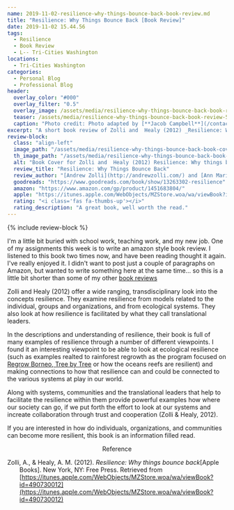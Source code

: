 ```yaml
---
name: 2019-11-02-resilience-why-things-bounce-back-book-review.md
title: "Resilience: Why Things Bounce Back [Book Review]"
date: 2019-11-02 15.44.56
tags:
  - Resilience
  - Book Review
  - L-- Tri-Cities Washington
locations: 
  - Tri-Cities Washington
categories:
  - Personal Blog
  - Professional Blog
header:
  overlay_color: "#000"
  overlay_filter: "0.5"
  overlay_image: /assets/media/resilience-why-things-bounce-back-book-review.png
  teaser: /assets/media/resilience-why-things-bounce-back-book-review-500x300.png
  caption: "Photo credit: Photo adapted by [**Jacob Campbell**](/contact/)."
excerpt: "A short book review of Zolli and  Healy (2012) _Resilience: Why things bounce back_"
review-block:
  class: "align-left"
  image_path: "/assets/media/resilience-why-things-bounce-back-book-cover.jpg"
  th_image_path: "/assets/media/resilience-why-things-bounce-back-book-cover-x300.jpg"
  alt: "Book Cover for Zolli and  Healy (2012) Resilience: Why things bounce back"
  review_title: "Resilience: Why Things Bounce Back"
  review_author: "[Andrew Zolli](http://andrewzolli.com/) and [Ann Marie Healy](https://www.simonandschuster.com/authors/Ann-Marie-Healy/403285317)"
  goodreads: "https://www.goodreads.com/book/show/13263302-resilience"
  amazon: "https://www.amazon.com/gp/product/1451683804/"
  apple: "https://itunes.apple.com/WebObjects/MZStore.woa/wa/viewBook?id=490730012"
  rating: "<i class='fas fa-thumbs-up'></i>"
  rating_description: "A great book, well worth the read."
---
```


{% include review-block %}

I'm a little bit buried with school work, teaching work, and my new job. One of my assignments this week is to write an amazon style book review. I listened to this book two times now, and have been reading thought it again. I've really enjoyed it. I didn't want to post just a couple of paragraphs on Amazon, but wanted to write something here at the same time... so this is a little bit shorter than some of my other [book reviews](/tags/#book-review)

Zolli and Healy (2012) offer a wide ranging, transdisciplinary look into the concepts resilience. They examine resilience from models related to the individual, groups and organizations, and from ecological systems. They also look at how resilience is facilitated by what they call translational leaders.

In the descriptions and understanding of resilience, their book is full of many examples of resilience through a number of different viewpoints. I found it an interesting viewpoint to be able to look at ecological resilience (such as examples realted to rainforest regrowth as the program focused on [Regrow Borneo, Tree by Tree](https://www.scientificamerican.com/article/regrowing-borneo/) or how the oceans reefs are resilient) and making connections to how that resilience can and could be connected to the various systems at play in our world.

Along with systems, communities and the translational leaders that help to facilitate the resilience within them provide powerful examples how where our society can go, if we put forth the effort to look at our systems and increate collaboration through trust and cooperation (Zolli & Healy, 2012).

If you are interested in how do individuals, organizations, and communities can become more resilient, this book is an information filled read.

<div style="text-align: center" markdown="1">
Reference
</div>
<div style="margin: 0 0 0 2em; text-indent: -2em;" markdown="1">

Zolli, A., & Healy, A. M. (2012). _Resilience: Why things bounce back_[Apple Books]. New York, NY: Free Press. Retrieved from [https://itunes.apple.com/WebObjects/MZStore.woa/wa/viewBook?id=490730012](https://itunes.apple.com/WebObjects/MZStore.woa/wa/viewBook?id=490730012)

</div>
